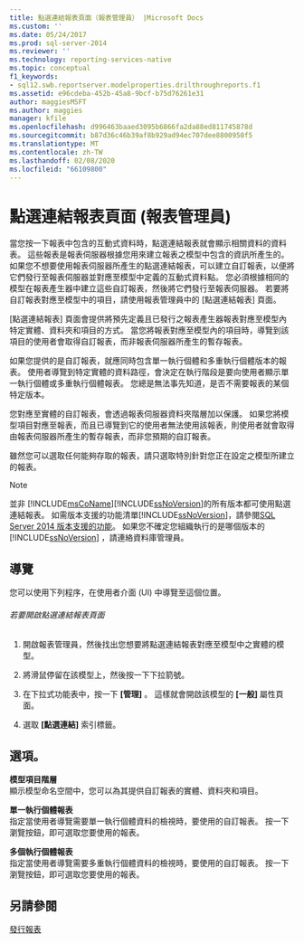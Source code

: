 ```yaml
---
title: 點選連結報表頁面（報表管理員） |Microsoft Docs
ms.custom: ''
ms.date: 05/24/2017
ms.prod: sql-server-2014
ms.reviewer: ''
ms.technology: reporting-services-native
ms.topic: conceptual
f1_keywords:
- sql12.swb.reportserver.modelproperties.drilthroughreports.f1
ms.assetid: e96cdeba-452b-45a8-9bcf-b75d76261e31
author: maggiesMSFT
ms.author: maggies
manager: kfile
ms.openlocfilehash: d996463baaed3095b6866fa2da88ed811745878d
ms.sourcegitcommit: b87d36c46b39af8b929ad94ec707dee8800950f5
ms.translationtype: MT
ms.contentlocale: zh-TW
ms.lasthandoff: 02/08/2020
ms.locfileid: "66109800"
---
```

# <a name="clickthrough-reports-page-report-manager"></a>點選連結報表頁面 (報表管理員)
  當您按一下報表中包含的互動式資料時，點選連結報表就會顯示相關資料的資料表。 這些報表是報表伺服器根據您用來建立報表之模型中包含的資訊所產生的。 如果您不想要使用報表伺服器所產生的點選連結報表，可以建立自訂報表，以便將它們發行至報表伺服器並對應至模型中定義的互動式資料點。 您必須根據相同的模型在報表產生器中建立這些自訂報表，然後將它們發行至報表伺服器。 若要將自訂報表對應至模型中的項目，請使用報表管理員中的 [點選連結報表] 頁面。  
  
 [點選連結報表] 頁面會提供將預先定義且已發行之報表產生器報表對應至模型內特定實體、資料夾和項目的方式。 當您將報表對應至模型內的項目時，導覽到該項目的使用者會取得自訂報表，而非報表伺服器所產生的暫存報表。  
  
 如果您提供的是自訂報表，就應同時包含單一執行個體和多重執行個體版本的報表。 使用者導覽到特定實體的資料路徑，會決定在執行階段是要向使用者顯示單一執行個體或多重執行個體報表。 您總是無法事先知道，是否不需要報表的某個特定版本。  
  
 您對應至實體的自訂報表，會透過報表伺服器資料夾階層加以保護。 如果您將模型項目對應至報表，而且已導覽到它的使用者無法使用該報表，則使用者就會取得由報表伺服器所產生的暫存報表，而非您預期的自訂報表。  
  
 雖然您可以選取任何能夠存取的報表，請只選取特別針對您正在設定之模型所建立的報表。  
  
> [!NOTE]  
>  並非 [!INCLUDE[msCoName](../includes/msconame-md.md)][!INCLUDE[ssNoVersion](../includes/ssnoversion-md.md)]的所有版本都可使用點選連結報表。 如需版本支援的功能清單[!INCLUDE[ssNoVersion](../includes/ssnoversion-md.md)]，請參閱[SQL Server 2014 版本支援的功能](../../2014/getting-started/features-supported-by-the-editions-of-sql-server-2014.md)。 如果您不確定您組織執行的是哪個版本的 [!INCLUDE[ssNoVersion](../includes/ssnoversion-md.md)] ，請連絡資料庫管理員。  
  
## <a name="navigation"></a>導覽  
 您可以使用下列程序，在使用者介面 (UI) 中導覽至這個位置。  
  
###### <a name="to-open-the-clickthrough-reports-page"></a>若要開啟點選連結報表頁面  
  
1.  開啟報表管理員，然後找出您想要將點選連結報表對應至模型中之實體的模型。  
  
2.  將滑鼠停留在該模型上，然後按一下下拉箭號。  
  
3.  在下拉式功能表中，按一下 **[管理]** 。 這樣就會開啟該模型的 **[一般]** 屬性頁面。  
  
4.  選取 **[點選連結]** 索引標籤。  
  
## <a name="options"></a>選項。  
 **模型項目階層**  
 顯示模型命名空間中，您可以為其提供自訂報表的實體、資料夾和項目。  
  
 **單一執行個體報表**  
 指定當使用者導覽需要單一執行個體資料的檢視時，要使用的自訂報表。 按一下瀏覽按鈕，即可選取您要使用的報表。  
  
 **多個執行個體報表**  
 指定當使用者導覽需要多重執行個體資料的檢視時，要使用的自訂報表。 按一下瀏覽按鈕，即可選取您要使用的報表。  
  
## <a name="see-also"></a>另請參閱  
 [發行報表](../../2014/reporting-services/publish-reports.md)  
  
  
